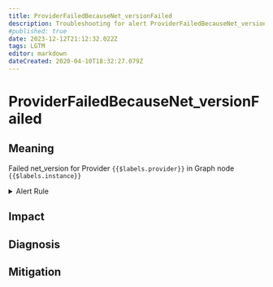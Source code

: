 ```yaml
---
title: ProviderFailedBecauseNet_versionFailed
description: Troubleshooting for alert ProviderFailedBecauseNet_versionFailed
#published: true
date: 2023-12-12T21:12:32.022Z
tags: LGTM
editor: markdown
dateCreated: 2020-04-10T18:32:27.079Z
---
```


# ProviderFailedBecauseNet_versionFailed

## Meaning
[//]: # "Short paragraph that explains what the alert means"
Failed net_version for Provider `{{$labels.provider}}` in Graph node `{{$labels.instance}}`

<details>
  <summary>Alert Rule</summary>

  ```yaml
alert: ProviderFailedBecauseNet_versionFailed
expr: eth_rpc_status == 1
for: 0m
labels:
    severity: critical
annotations:
    summary: Provider failed because net_version failed (instance {{ $labels.instance }})
    description: |-
        Failed net_version for Provider `{{$labels.provider}}` in Graph node `{{$labels.instance}}`
          VALUE = {{ $value }}
          LABELS = {{ $labels }}
    runbook: https://github.com/srerun/prometheus-alerts/content/runbooks/ProviderFailedBecauseNet_versionFailed

  ```
</details>


## Impact
[//]: # "What could / will happen if the alert is not addressed"



## Diagnosis
[//]: # "Steps to take to identify the cause of the problem"



## Mitigation
[//]: # "The steps necessary to resolve the alert"
